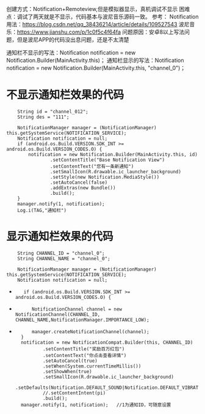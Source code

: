 创建方式：Notification+Remoteview,但是模拟器显示，真机调试不显示
困难点：调试了两天就是不显示，代码基本与波尼音乐源码一致。
参考：
Notification用法：https://blog.csdn.net/qq_38436214/article/details/109527543
波尼音乐：https://www.jianshu.com/p/1c0f5c4f64fa
问题原因：安卓8以上写法问题，但是波尼APP的代码没出息问题，还是不太清楚

通知栏不显示的写法：Notification notification = new Notification.Builder(MainActivity.this)；
通知栏显示的写法：Notification notification = new Notification.Builder(MainActivity.this, "channel_0")；

# 不显示通知栏效果的代码
        String id = "channel_012";
        String des = "111";

        NotificationManager manager = (NotificationManager) this.getSystemService(NOTIFICATION_SERVICE);
        Notification notification = null;
        if (android.os.Build.VERSION.SDK_INT >= android.os.Build.VERSION_CODES.O) {
            notification = new Notification.Builder(MainActivity.this, id)
                    .setContentTitle("Base Notification View")
                    .setContentText("您有一条新通知")
                    .setSmallIcon(R.drawable.ic_launcher_background)
                    .setStyle(new Notification.MediaStyle())
                    .setAutoCancel(false)
                    .addExtras(new Bundle())
                    .build();
        }
        manager.notify(1, notification);
        Log.i(TAG,"通知栏")  
# 显示通知栏效果的代码
        String CHANNEL_ID = "channel_0";
        String CHANNEL_NAME = "channel_0";

        NotificationManager manager = (NotificationManager) this.getSystemService(NOTIFICATION_SERVICE);
        Notification notification = null;
+        if (android.os.Build.VERSION.SDK_INT >= android.os.Build.VERSION_CODES.O) {
+           NotificationChannel channel = new NotificationChannel(CHANNEL_ID, CHANNEL_NAME,NotificationManager.IMPORTANCE_LOW);
+           manager.createNotificationChannel(channel);
        } 
        notification = new NotificationCompat.Builder(this, CHANNEL_ID)
                .setContentTitle("奖励百万红包")
                .setContentText("你点击查看详情")
                .setAutoCancel(true)
                .setWhen(System.currentTimeMillis())
                .setShowWhen(true)
                .setSmallIcon(R.drawable.ic_launcher_background)
                .setDefaults(Notification.DEFAULT_SOUND|Notification.DEFAULT_VIBRATE)
                //.setContentIntent(pi)
                .build();
        manager.notify(1, notification);   //1为通知ID，可随意设置

